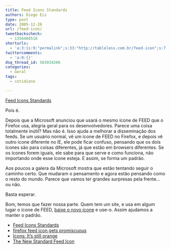 ```yaml
---
title: Feed Icons Standards
authors: Diego Eis
type: post
date: 2005-12-26
url: /feed-icon/
tweetbackscheck:
  - 1356404518
shorturls:
  - 'a:3:{s:9:"permalink";s:33:"http://tableless.com.br/feed-icon";s:7:"tinyurl";s:26:"http://tinyurl.com/3n66fpv";s:4:"isgd";s:19:"http://is.gd/DkpO3E";}'
twittercomments:
  - 'a:0:{}'
dsq_thread_id: 503034206
categories:
  - Geral
tags:
  - cotidiano

---
```

[Feed Icons Standards][1]
  
Pois é.
  
Depois que a Microsoft anunciou que usará o mesmo ícone de FEED que o Firefox usa, alegria geral para os desenvolvedores. Parece uma coisa totalmente inútil? Mas não é. Isso ajuda a melhorar a disseminação dos feeds. Se um usuário normal, vê um ícone de FEED no Firefox, e depois vê outro ícone diferente no IE, ele pode ficar confuso, pensando que os dois ícones são para coisas diferentes, já que estão em browsers diferentes. Se os ícones forem iguais, ele sabe para que serve e como funciona, não importando onde esse ícone esteja. E assim, se forma um padrão.

Aos poucos a galera da Microsoft mostra que estão tentando seguir o caminho certo. Que mudaram o pensamento e agora estão pensando como o resto do mundo. Parece que vamos ter grandes surpresas pela frente&#8230; ou não.
  
Basta esperar.

Bom, temos que fazer nossa parte. Quem tem um site, e usa em algum lugar o ícone de FEED, [baixe o novo ícone][1] e use-o. Assim ajudamos a manter o padrão.

  * [Feed Icons Standards][1]
  * [firefox feed icon gets promiscuous][2]
  * [Icons: It’s still orange][3]
  * [The New Standard Feed Icon][4]

 [1]: http://feedicons.com/
 [2]: http://weblogs.mozillazine.org/asa/archives/2005/12/firefox_feed_ic.html
 [3]: http://blogs.msdn.com/rssteam/archive/2005/12/14/503778.aspx
 [4]: http://mattbrett.com/archives/2005/12/the-new-standard-feed-icon/